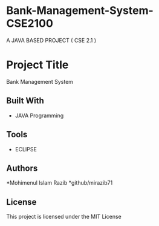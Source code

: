 # Bank-Management-System-CSE2100
A JAVA BASED PROJECT ( CSE 2.1 )

# Project Title
Bank Management System

## Built With

* JAVA Programming
## Tools
* ECLIPSE 
## Authors

*Mohimenul Islam Razib
*github/mirazib71



## License

This project is licensed under the MIT License 
